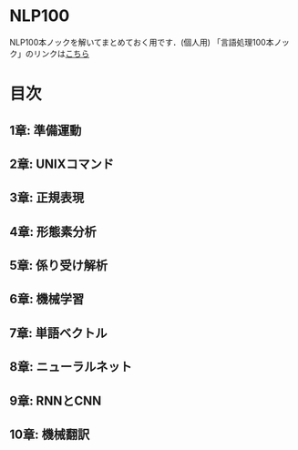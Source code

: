 # NLP100
NLP100本ノックを解いてまとめておく用です．(個人用)
「言語処理100本ノック」のリンクは[こちら](https://nlp100.github.io/ja/)

# 目次
## 1章: 準備運動
## 2章: UNIXコマンド
## 3章: 正規表現
## 4章: 形態素分析
## 5章: 係り受け解析
## 6章: 機械学習
## 7章: 単語ベクトル
## 8章: ニューラルネット
## 9章: RNNとCNN
## 10章: 機械翻訳
